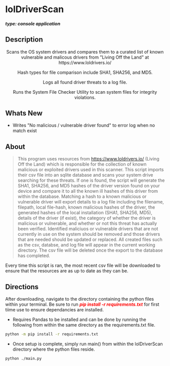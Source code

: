 # lolDriverScan
#### ***type: console application***

## Description
<center>
<p>Scans the OS system drivers and compares them to a curated list of known vulnerable and malicous drivers from "Living Off the Land" at https://www.loldrivers.io/</p>
<p>Hash types for file comparison include SHA1, SHA256, and MD5.</p>
<p>Logs all found driver threats to a log file.
<p>Runs the System File Checker Utility to scan system files for integrity violations.</p>
</center>

## Whats New
<ul><li>Writes "No malicious / vulnerable driver found" to error log when no match exist</li></ul>

## About
> This program uses resources from https://www.loldrivers.io/ (Living Off the Land) which is responsible for the collection of known malicious or exploited drivers used in this scanner. This script imports their csv file into an sqlite database and scans your system drive searching for these threats. If one is found, the script will generate the SHA1, SHA256, and MD5 hashes of the driver version found on your device and compare it to all the known ill hashes of this driver from within the database. Matching a hash to a known malicious or vulnerable driver will export details to a log file including the filename, filepath, local file-hash, known malicious hashes of the driver, the generated hashes of the local installation (SHA1, SHA256, MD5), details of the driver (if exist), the category of whether the driver is malicious or vulnerable, and whether or not this threat has actually been verified. Identified maliciuos or vulnerable drivers that are not currently in use on the system should be removed and those drivers that are needed should be updated or replaced. All created files such as the csv, databse, and log file will appear in the current working directory. The csv file will be deleted once the export to the database has completed.</p>
<p><bold>Every time this script is ran, the most recent csv file will be downloaded to ensure that the resources are as up to date as they can be.</bold></p>

## Directions
<p>After downloading, navigate to the directory containing the python files within your terminal. Be sure to run <b style= "font-style: italic; color: red;">pip install -r requirements.txt</b> for first tiime use to ensure dependancies are installed.</p>

- <p>Requires Pandas to be installed and can be done by running the following from within the same directory as the requirements.txt file.</p>
```sh
python -m pip install -r requirements.txt

```
- <p>Once setup is complete, simply run main() from within the lolDriverScan directory where the python files reside.</p>
```sh
python ./main.py

```
